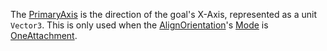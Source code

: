 The [PrimaryAxis](https://create.roblox.com/docs/reference/engine/classes/AlignOrientation#PrimaryAxis) is the direction of the
goal's X-Axis, represented as a unit `Vector3`. This is only used when the
[AlignOrientation](https://create.roblox.com/docs/reference/engine/classes/AlignOrientation)'s [Mode](https://create.roblox.com/docs/reference/engine/classes/AlignOrientation#Mode) is
[OneAttachment](https://developer.roblox.com/en-us/api-reference/enum/OrientationAlignmentMode).